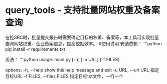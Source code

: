 # query_tools - 支持批量网站权重及备案查询
  在挖SRC时，批量提交报告时需要确定目标的权重、备案等，本工具可实现批量查询网站权重、企业备案信息，提高挖掘效率。
#使用说明
安装依赖：
'''python
pip install -r requirements.txt

用法：
'''python
usage: main.py [-h] [-u URL] [-f FILES]

options:
  -h, --help            show this help message and exit
  -u URL, --url URL     指定目标URL
  -f FILES, --files FILES
                        指定目标txt文件，一行一个

